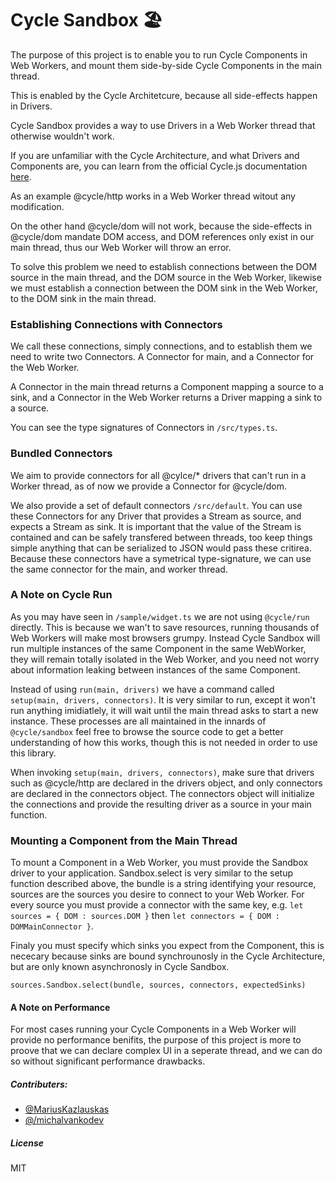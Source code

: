 # Cycle Sandbox 🏖️

The purpose of this project is to enable you to run Cycle Components in Web Workers, and mount them side-by-side Cycle Components in the main thread.

This is enabled by the Cycle Architetcure, because all side-effects happen in Drivers.

Cycle Sandbox provides a way to use Drivers in a Web Worker thread that otherwise wouldn't work.

If you are unfamiliar with the Cycle Architecture, and what Drivers and Components are, you can learn from the official Cycle.js documentation [here](https://cycle.js.org).

As an example @cycle/http works in a Web Worker thread witout any modification.

On the other hand @cycle/dom will not work, because the side-effects in @cycle/dom mandate DOM access, and DOM references only exist in our main thread, thus our Web Worker will throw an error.

To solve this problem we need to establish connections between the DOM source in the main thread, and the DOM source in the Web Worker, likewise we must establish a connection between the DOM sink in the Web Worker, to the DOM sink in the main thread.

### Establishing Connections with Connectors

We call these connections, simply connections, and to establish them we need to write two Connectors.
A Connector for main, and a Connector for the Web Worker.

A Connector in the main thread returns a Component mapping a source to a sink, and a Connector in the Web Worker returns a Driver mapping a sink to a source.

You can see the type signatures of Connectors in ```/src/types.ts```.

### Bundled Connectors

We aim to provide connectors for all @cylce/* drivers that can't run in a Worker thread, as of now we provide a Connector for @cycle/dom. 

We also provide a set of default connectors ```/src/default```. You can use these Connectors for any Driver that provides a Stream as source, and expects a Stream as sink. It is important that the value of the Stream is contained and can be safely transfered between threads, too keep things simple anything that can be serialized to JSON would pass these critirea. Because these connectors have a symetrical type-signature, we can use the same connector for the main, and worker thread.

### A Note on Cycle Run

As you may have seen in ```/sample/widget.ts``` we are not using ```@cycle/run``` directly. This is because we wan't to save resources, running thousands of Web Workers will make most browsers grumpy. Instead Cycle Sandbox will run multiple instances of the same Component in the same WebWorker, they will remain totally isolated in the Web Worker, and you need not worry about information leaking between instances of the same Component.

Instead of using ```run(main, drivers)``` we have a command called ```setup(main, drivers, connectors)```. It is very similar to run, except it won't run anything imidiatlely, it will wait until the main thread asks to start a new instance. These processes are all maintained in the innards of ```@cycle/sandbox``` feel free to browse the source code to get a better understanding of how this works, though this is not needed in order to use this library.

When invoking ```setup(main, drivers, connectors)```, make sure that drivers such as @cycle/http are declared in the drivers object, and only connectors are declared in the connectors object. The connectors object will initialize the connections and provide the resulting driver as a source in your main function.

### Mounting a Component from the Main Thread

To mount a Component in a Web Worker, you must provide the Sandbox driver to your application.
Sandbox.select is very similar to the setup function described above, the bundle is a string identifying your resource, sources are the sources you desire to connect to your Web Worker. For every source you must provide a connector with the same key, e.g. ```let sources = { DOM : sources.DOM }``` then ```let connectors = { DOM : DOMMainConnector }```. 

Finaly you must specify which sinks you expect from the Component, this is nececary because sinks are bound synchrounosly in the Cycle Architecture, but are only known asynchronosly in Cycle Sandbox.

```sources.Sandbox.select(bundle, sources, connectors, expectedSinks)```

#### A Note on Performance

For most cases running your Cycle Components in a Web Worker will provide no performance benifits, the purpose of this project is more to proove that we can declare complex UI in a seperate thread, and we can do so without significant performance drawbacks.


##### Contributers: 
- [@MariusKazlauskas](https://github.com/MariusKazlauskas)
- [@/michalvankodev](https://github.com/michalvankodev)

##### License

MIT